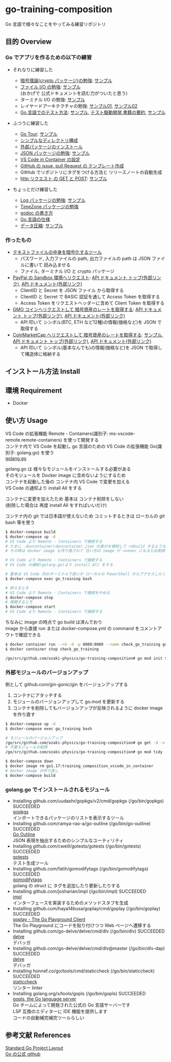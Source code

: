 # go-training-composition
Go 言語で様々なことをやってみる練習リポジトリ

## 目的 Overview
### Go でアプリを作るための以下の練習

- それなりに練習した  
  - [暗号理論(crypto パッケージ)の勉強](./docs/cryptography_memo.md): [サンプル](./trainingCrypto)  
  - [ファイル I/O の勉強](./docs/ioFile_memo.md): [サンプル](./trainingIo/ioFile.go)  
    (おかげで 公式ドキュメントを読む力がついたと思う)  
  - ターミナル I/O の勉強: [サンプル](./trainingIo/ioTerminal.go)  
  - レイヤードアーキテクチャの勉強: [サンプル01](./ddd01), [サンプル02](./ddd02)  
  - [Go 言語でのテスト方法](./docs/test_memo.md): [サンプル](./pkg03), [テスト駆動開発 書籍の要約](./docs/tdd_summary.md), [サンプル](./trainingTest)  


- ふつうに練習した  
  - [Go Tour](./docs/go_tour.md): [サンプル](./goTour)  
  - [シンプルなディレクトリ構成](./docs/directory_memo.md)  
  - [外部パッケージのインストール](./docs/go_module.md)  
  - [JSON パッケージの勉強](./docs/json_memo.md): [サンプル](./trainingJson)  
  - [VS Code in Container の設定](./.devcontainer/devcontainer.json)  
  - [GitHub の issue, pull Request の テンプレート作成](./.github)  
  - GitHub でリポジトリにタグをつける方法と リリースノートの自動生成  
  - [http リクエスト の GET と POST](./docs/http_memo.md): [サンプル](./trainingWebScraping)  

- ちょっとだけ練習した  
  - [Log パッケージの勉強](./docs/err_memo.md): [サンプル](./utils/util.go)  
  - [TimeZone パッケージの勉強](./trainingTimeZone)  
  - [godoc の書き方](./docs/godoc_memo.md)  
  - [Go 言語の仕様](./docs/effective_go.md)  
  - [データ圧縮](./docs/compress_memo.md): [サンプル](./trainingCompress)  

### 作ったもの

- [テキストファイルの中身を暗号化するツール](./fileCrypto/use.go)  
  - パスワード, 入力ファイルの path, 出力ファイルの path は JSON ファイルに書いて 読み込ませる  
  - ファイル, ターミナル I/O と crypto パッケージ  
- [PayPal の Sandbox 環境へリクエスト](./trainingWebScraping/paypal.go): [API ドキュメント トップ(外部リンク)](https://developer.paypal.com/home/), [API ドキュメント(外部リンク)](https://developer.paypal.com/docs/checkout/advanced/integrate)  
  - ClientID と Secret を JSON ファイル から取得する  
  - ClientID と Secret で BASIC 認証を通して Access Token を取得する  
  - Access Token をリクエストヘッダーに含めて Client Token を取得する  
- [GMO コインへリクエストして 暗号資産のレートを取得する](./trainingWebScraping/gmoCoin.go): [API ドキュメント トップ(外部リンク)](https://api.coin.z.com/docs/#outline), [API ドキュメント(外部リンク)](https://api.coin.z.com/docs/#ticker)  
  - API 叩いて シンボル(BTC, ETH など12種)の情報(価格など)を JSON で取得する  
- [CoinMarketCap へリクエストして 暗号資産のレートを取得する](./docs/CoinMarketCap_api_memo.md): [サンプル](./requestCoinMarketCap), [API ドキュメント トップ(外部リンク)](https://coinmarketcap.com/api/), [API ドキュメント(外部リンク)](https://coinmarketcap.com/api/documentation/v1#section/Standards-and-Conventions)  
  - API 叩いて シンボル(基本なんでも)の情報(価格など)を JSON で取得して構造体に格納する  


## インストール方法 Install

## 環境 Requirement
- Docker

## 使い方 Usage
VS Code の拡張機能 Remote - Containers(識別子: ms-vscode-remote.remote-containers) を使って開発する  
コンテナ内で VS Code を起動し go 言語のための VS Code の拡張機能 Go(識別子: golang.go) を使う  
[golang.go](https://marketplace.visualstudio.com/items?itemName=golang.Go)  

golang.go は 様々なモジュールをインストールする必要がある  
そのモジュールを Docker image に含めないようにするため  
コンテナを起動した後の コンテナ内 VS Code で変更を加える  
VS Code の通知より install All をする  

コンテナに変更を加えたため 基本は コンテナ削除をしない  
(削除した場合は 再度 install All をすればいいだけ)  

コンテナ内の git では日本語が使えないため コミットするときは ローカルの git bash 等を使う  
```bash
$ docker-compose build
$ docker-compose up -d
# VS Code より Remote - Containers で接続する
# たまに .devcontainer\devcontainer.json の差分を検知して rebuild するような通知が来る
# その時は docker image も作り直されて 古い方の image が <none> になるため削除する

# VS Code より Remote - Containers で接続する
# VS Code の通知(golang.go)より install All をする

# 基本は VS Code 内のターミナルで良いが ローカルの PowerShell からアクセスしたくなった場合
$ docker-compose exec go_training bash

# 終えるとき
# VS Code より Remote - Containers で接続をやめる
$ docker-compose stop
# 再開するとき
$ docker-compose start
# VS Code より Remote - Containers で接続する
```

ちなみに image の時点で go build は済んでおり  
image から直接 run または docker-compose.yml の command をコメントアウトで確認できる  
```bash
$ docker container run --rm -d -p 8080:8080 --name check_go_training go1.17:training_composition_vscode_in_container
$ docker container stop check_go_training
```

```bash
/go/src/github.com/ozaki-physics/go-training-composition# go mod init $REPOSITORY
```

### 外部モジュールのバージョンアップ
例として github.com/gin-gonic/gin をバージョンアップする  
1. コンテナにアタッチする
2. モジュールのバージョンアップして go.mod を更新する
3. コンテナを削除してもバージョンアップが反映されるように docker image を作り直す

```bash
$ docker-compose up -d
$ docker-compose exec go_training bash

# モジュールのバージョンアップ
/go/src/github.com/ozaki-physics/go-training-composition# go get -d -v -u github.com/gin-gonic/gin
# 不要モジュールの削除
/go/src/github.com/ozaki-physics/go-training-composition# go mod tidy -v

$ docker-compose down
$ docker image rm go1.17:training_composition_vscode_in_container
# docker image の作り直し
$ docker-compose build
```

### golang.go でインストールされるモジュール
- Installing github.com/uudashr/gopkgs/v2/cmd/gopkgs (/go/bin/gopkgs) SUCCEEDED  
[gopkgs](https://github.com/uudashr/gopkgs)  
インポートできるパッケージのリストを表示するツール  
- Installing github.com/ramya-rao-a/go-outline (/go/bin/go-outline) SUCCEEDED  
[Go Outline](https://github.com/ramya-rao-a/go-outline)  
JSON 表現を抽出するためのシンプルなユーティリティ  
- Installing github.com/cweill/gotests/gotests (/go/bin/gotests) SUCCEEDED  
[gotests](https://github.com/cweill/gotests)  
テスト生成ツール  
- Installing github.com/fatih/gomodifytags (/go/bin/gomodifytags) SUCCEEDED  
[gomodifytags](https://github.com/fatih/gomodifytags)  
golang の struct に タグを追加したり更新したりする  
- Installing github.com/josharian/impl (/go/bin/impl) SUCCEEDED  
[impl](https://github.com/josharian/impl)  
インターフェースを実装するためのメソッドスタブを生成  
- Installing github.com/haya14busa/goplay/cmd/goplay (/go/bin/goplay) SUCCEEDED  
[goplay - The Go Playground Client](https://github.com/haya14busa/goplay)  
The Go Playground にコードを貼り付けつつ Web ページへ遷移する  
- Installing github.com/go-delve/delve/cmd/dlv (/go/bin/dlv) SUCCEEDED  
[delve](https://github.com/go-delve/delve)  
デバッガ  
- Installing github.com/go-delve/delve/cmd/dlv@master (/go/bin/dlv-dap) SUCCEEDED  
[delve](https://github.com/go-delve/delve)  
デバッガ  
- Installing honnef.co/go/tools/cmd/staticcheck (/go/bin/staticcheck) SUCCEEDED  
[staticcheck](https://pkg.go.dev/honnef.co/go/tools/staticcheck)  
リンター linter  
- Installing golang.org/x/tools/gopls (/go/bin/gopls) SUCCEEDED  
[gopls, the Go language server](https://pkg.go.dev/golang.org/x/tools/gopls)  
Go チームによって開発された公式の Go 言語サーバーです  
LSP 互換のエディターに IDE 機能を提供します  
コードの自動補完補完ツールらしい  

## 参考文献 References
[Standard Go Project Layout](https://github.com/golang-standards/project-layout/blob/master/README_ja.md)  
[Go の公式 github](https://github.com/golang/go)
